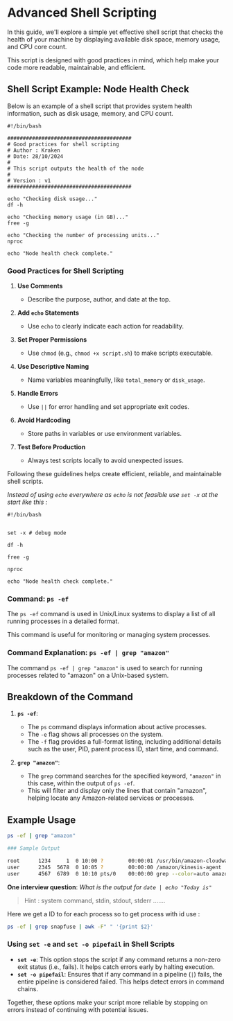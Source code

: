 # Advanced Shell Scripting

In this guide, we'll explore a simple yet effective shell script that checks the health of your machine by displaying available disk space, memory usage, and CPU core count.

This script is designed with good practices in mind, which help make your code more readable, maintainable, and efficient.

## Shell Script Example: Node Health Check

Below is an example of a shell script that provides system health information, such as disk usage, memory, and CPU count.

```shell
#!/bin/bash

########################################
# Good practices for shell scripting
# Author : Kraken
# Date: 28/10/2024
#
# This script outputs the health of the node
#
# Version : v1
########################################

echo "Checking disk usage..."
df -h

echo "Checking memory usage (in GB)..."
free -g

echo "Checking the number of processing units..."
nproc

echo "Node health check complete."

```

### Good Practices for Shell Scripting

1. **Use Comments**  
   - Describe the purpose, author, and date at the top.

2. **Add `echo` Statements**  
   - Use `echo` to clearly indicate each action for readability.

3. **Set Proper Permissions**  
   - Use `chmod` (e.g., `chmod +x script.sh`) to make scripts executable.

4. **Use Descriptive Naming**  
   - Name variables meaningfully, like `total_memory` or `disk_usage`.

5. **Handle Errors**  
   - Use `||` for error handling and set appropriate exit codes.

6. **Avoid Hardcoding**  
   - Store paths in variables or use environment variables.

7. **Test Before Production**  
   - Always test scripts locally to avoid unexpected issues.

Following these guidelines helps create efficient, reliable, and maintainable shell scripts.


*Instead of using `echo` everywhere as `echo` is not feasible use `set -x` at the start like this :*

```shell 
#!/bin/bash


set -x # debug mode

df -h

free -g

nproc

echo "Node health check complete."
```


### Command: `ps -ef`

The `ps -ef` command is used in Unix/Linux systems to display a list of all running processes in a detailed format.

This command is useful for monitoring or managing system processes.

### Command Explanation: `ps -ef | grep "amazon"`

The command `ps -ef | grep "amazon"` is used to search for running processes related to "amazon" on a Unix-based system.

## Breakdown of the Command

1. **`ps -ef`**:
   - The `ps` command displays information about active processes.
   - The `-e` flag shows all processes on the system.
   - The `-f` flag provides a full-format listing, including additional details such as the user, PID, parent process ID, start time, and command.

2. **`grep "amazon"`**:
   - The `grep` command searches for the specified keyword, `"amazon"` in this case, within the output of `ps -ef`.
   - This will filter and display only the lines that contain "amazon", helping locate any Amazon-related services or processes.

## Example Usage

```bash
ps -ef | grep "amazon"

### Sample Output 

root      1234     1  0 10:00 ?        00:00:01 /usr/bin/amazon-cloudwatch-agent
user      2345  5678  0 10:05 ?        00:00:00 /amazon/kinesis-agent
user      4567  6789  0 10:10 pts/0    00:00:00 grep --color=auto amazon
```

**One interview question**:
*What is the output for `date | echo "Today is"`*

> Hint : system command, stdin, stdout, stderr .......


Here we get a ID to for each process so to get process with id use :

```bash
ps -ef | grep snapfuse | awk -F" " '{print $2}'
```

### Using `set -e` and `set -o pipefail` in Shell Scripts

- **`set -e`**: This option stops the script if any command returns a non-zero exit status (i.e., fails). It helps catch errors early by halting execution.
- **`set -o pipefail`**: Ensures that if any command in a pipeline (`|`) fails, the entire pipeline is considered failed. This helps detect errors in command chains.

Together, these options make your script more reliable by stopping on errors instead of continuing with potential issues.
